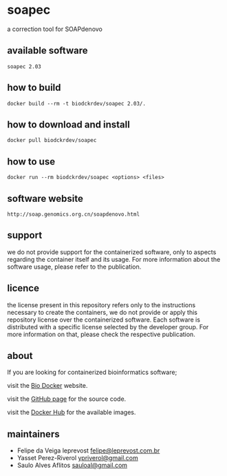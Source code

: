 soapec
=====
a correction tool for SOAPdenovo


available software
--------
`
soapec 2.03
`


how to build
------------
`docker build --rm -t biodckrdev/soapec 2.03/.`


how to download and install
---------------------------
`docker pull biodckrdev/soapec`


how to use
------------
`docker run --rm biodckrdev/soapec <options> <files>`


software website
----------------
`
http://soap.genomics.org.cn/soapdenovo.html
`


support
-------
we do not provide support for the containerized software, only to aspects regarding the container itself
and its usage. For more information about the software usage, please refer to the publication.


licence
-------
the license present in this repository refers only to the instructions necessary to create the containers, we do not provide or apply this repository license over the containerized software. Each software is distributed with a specific license selected by the developer group. For more information on that, please check the respective publication.


about
-----
If you are looking for containerized bioinformatics software;

visit the [Bio Docker](http://biodocker.github.io "Bio Docker") website.

visit the [GitHub page](https://github.com/BioDocker/) for the source code.

visit the [Docker Hub](https://registry.hub.docker.com/repos/biodckr/) for the available images.


maintainers
-----------
* Felipe da Veiga leprevost <felipe@leprevost.com.br>
* Yasset Perez-Riverol <ypriverol@gmail.com>
* Saulo Alves Aflitos <sauloal@gmail.com>
